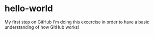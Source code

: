 # hello-world
My first step on GitHub
I'm doing this excercise in order to have a basic understanding of how GitHub works!
